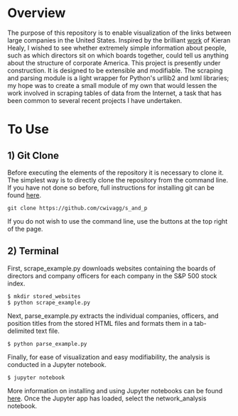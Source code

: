 # Overview
The purpose of this repository is to enable visualization of the links between large companies in the United States. Inspired by the brilliant [work](https://kieranhealy.org/blog/archives/2013/06/09/using-metadata-to-find-paul-revere/) of Kieran Healy, I wished to see whether extremely simple information about people, such as which directors sit on which boards together, could tell us anything about the structure of corporate America.
This project is presently under construction. It is designed to be extensible and modifiable. The scraping and parsing module is a light wrapper for Python's urllib2 and lxml libraries; my hope was to create a small module of my own that would lessen the work involved in scraping tables of data from the Internet, a task that has been common to several recent projects I have undertaken.
# To Use
## 1) Git Clone
Before executing the elements of the repository it is necessary to clone it. The simplest way is to directly clone the repository from the command line. If you have not done so before, full instructions for installing git can be found [here](https://git-scm.com/book/en/v2/Getting-Started-Installing-Git).
```
git clone https://github.com/cwivagg/s_and_p
```
If you do not wish to use the command line, use the buttons at the top right of the page.
## 2) Terminal
First, scrape_example.py downloads websites containing the boards of directors and company officers for each company in the S&P 500 stock index.
```
$ mkdir stored_websites
$ python scrape_example.py
```
Next, parse_example.py extracts the individual companies, officers, and position titles from the stored HTML files and formats them in a tab-delimited text file.
```
$ python parse_example.py
```
Finally, for ease of visualization and easy modifiability, the analysis is conducted in a Jupyter notebook.
```
$ jupyter notebook
```
More information on installing and using Jupyter notebooks can be found [here](http://jupyter-notebook-beginner-guide.readthedocs.io/en/latest).
Once the Jupyter app has loaded, select the network_analysis notebook.
